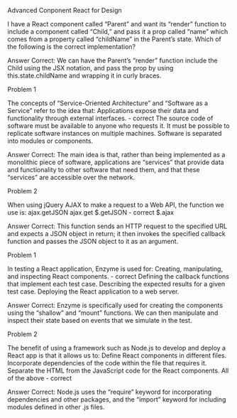 Advanced Conponent React for Design



I have a React component called “Parent” and want its “render” function to include a component called “Child,” and pass it a prop called “name” which comes from a property called “childName” in the Parent’s state. Which of the following is the correct implementation?


Answer
Correct: We can have the Parent’s “render” function include the Child using the JSX notation, and pass the prop by using this.state.childName and wrapping it in curly braces.

Problem 1


The concepts of “Service-Oriented Architecture” and “Software as a Service” refer to the idea that:
Applications expose their data and functionality through external interfaces.  -  correct
The source code of software must be available to anyone who requests it.
It must be possible to replicate software instances on multiple machines.
Software is separated into modules or components.


Answer
Correct: The main idea is that, rather than being implemented as a monolithic piece of software, applications are “services” that provide data and functionality to other software that need them, and that these “services” are accessible over the network.

Problem 2

When using jQuery AJAX to make a request to a Web API, the function we use is:
ajax.getJSON
ajax.get
$.getJSON -  correct
$.ajax


Answer
Correct: This function sends an HTTP request to the specified URL and expects a JSON object in return; it then invokes the specified callback function and passes the JSON object to it as an argument.



Problem 1

In testing a React application, Enzyme is used for:
Creating, manipulating, and inspecting React components. -  correct
Defining the callback functions that implement each test case.
Describing the expected results for a given test case.
Deploying the React application to a web server.


Answer
Correct: Enzyme is specifically used for creating the components using the “shallow” and “mount” functions. We can then manipulate and inspect their state based on events that we simulate in the test.




Problem 2


The benefit of using a framework such as Node.js to develop and deploy a React app is that it allows us to:
Define React components in different files.
Incorporate dependencies of the code within the file that requires it.
Separate the HTML from the JavaScript code for the React components.
All of the above  -  correct


Answer
Correct: Node.js uses the “require” keyword for incorporating dependencies and other packages, and the “import” keyword for including modules defined in other .js files.
